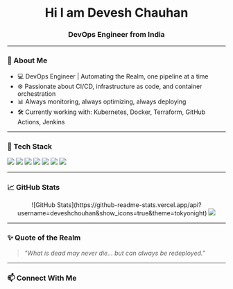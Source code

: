 <h1 align="center">Hi I am Devesh Chauhan</h1>
<h3 align="center">DevOps Engineer from India</h3>

---

### 🧙 About Me

- 💻 DevOps Engineer | Automating the Realm, one pipeline at a time
- ⚙️ Passionate about CI/CD, infrastructure as code, and container orchestration
- 📊 Always monitoring, always optimizing, always deploying
- 🛠️ Currently working with: Kubernetes, Docker, Terraform, GitHub Actions, Jenkins

---

### 🧰 Tech Stack

<p align="left">
  <img src="https://img.shields.io/badge/Linux-FCC624?style=for-the-badge&logo=linux&logoColor=black" />
  <img src="https://img.shields.io/badge/Docker-2496ED?style=for-the-badge&logo=docker&logoColor=white" />
  <img src="https://img.shields.io/badge/Kubernetes-326ce5?style=for-the-badge&logo=kubernetes&logoColor=white" />
  <img src="https://img.shields.io/badge/Terraform-7B42BC?style=for-the-badge&logo=terraform&logoColor=white" />
  <img src="https://img.shields.io/badge/GitHub%20Actions-2088FF?style=for-the-badge&logo=github-actions&logoColor=white" />
  <img src="https://img.shields.io/badge/Jenkins-D24939?style=for-the-badge&logo=jenkins&logoColor=white" />
  <img src="https://img.shields.io/badge/YAML-000000?style=for-the-badge&logo=yaml&logoColor=white" />
</p>

---

### 📈 GitHub Stats

<p align="center">
  ![GitHub Stats](https://github-readme-stats.vercel.app/api?username=deveshchouhan&show_icons=true&theme=tokyonight)
  <img src="https://github-readme-streak-stats.herokuapp.com/?user=devc007&theme=tokyonight" />
</p>

---

### ✨ Quote of the Realm

> *"What is dead may never die... but can always be redeployed."*

---

### 📫 Connect With Me

